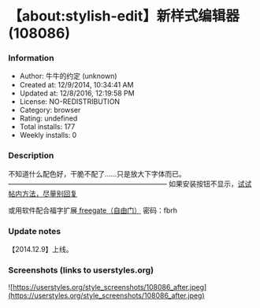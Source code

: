 # 【about:stylish-edit】新样式编辑器 (108086)

### Information
- Author: 牛牛的约定 (unknown)
- Created at: 12/9/2014, 10:34:41 AM
- Updated at: 12/8/2016, 12:19:58 PM
- License: NO-REDISTRIBUTION
- Category: browser
- Rating: undefined
- Total installs: 177
- Weekly installs: 0


### Description
不知道什么配色好，干脆不配了……只是放大下字体而已。
———————————————————————
如果安装按钮不显示，<a href="http://tieba.baidu.com/p/3454376046" >试试帖内方法，尽量别回复 </a>

或用软件配合福字扩展<a href="http://pan.baidu.com/s/1ntE7E5r" > freegate（自由门）</a> 密码：fbrh

### Update notes
【2014.12.9】上线。

### Screenshots (links to userstyles.org)
![https://userstyles.org/style_screenshots/108086_after.jpeg](https://userstyles.org/style_screenshots/108086_after.jpeg)


